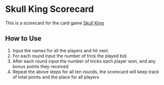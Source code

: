 # Skull King Scorecard

This is a scorecard for the card game [Skull King](https://boardgamegeek.com/boardgame/150145/skull-king)

## How to Use

1. Input the names for all the players and hit next
1. For each round input the number of trick the played bid.
1. After each round input the number of tricks each player won, and any bonus points they received
1. Repeat the above steps for all ten rounds, the scorecard will keep track of total points and the place for all players
